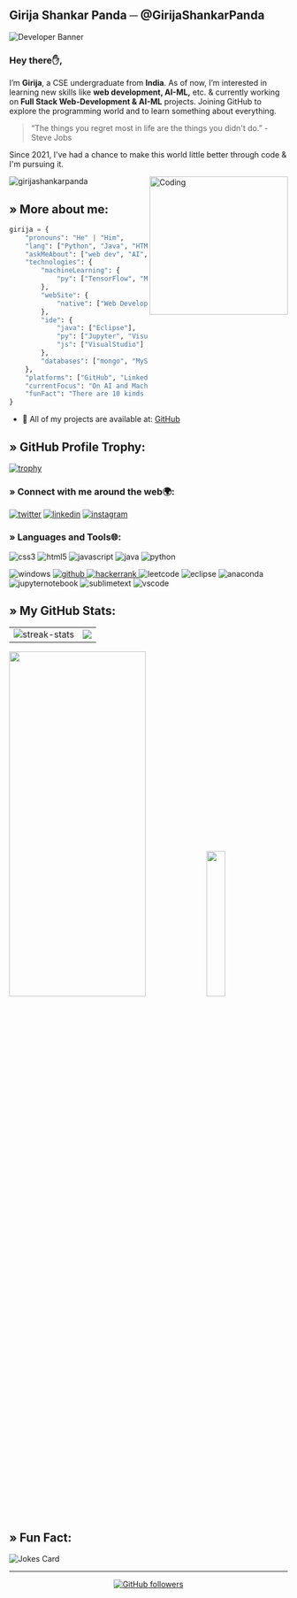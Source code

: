## Girija Shankar Panda ─ @GirijaShankarPanda

![Developer Banner](https://user-images.githubusercontent.com/104772357/188424608-6b2d0f5e-5810-4029-b0dd-10f53e0b5b04.gif)


### Hey there✋, 
I’m <b>Girija</b>, a CSE undergraduate from <b>India</b>. As of now, I’m interested in learning new skills like <b>web development, AI-ML,</b> etc. & currently working on <b>Full Stack Web-Development & AI-ML</b> projects. Joining GitHub to explore the programming world and to learn something about everything.

> “The things you regret most in life are the things you didn't do.” - Steve Jobs

Since 2021, I've had a chance to make this world little better through code & I'm pursuing it.

<img align="right" alt="Coding" width="250" src="https://user-images.githubusercontent.com/104772357/188418004-bf920542-27da-45fd-bd21-16072f29edc0.png">

<p align="left"> <img src="https://komarev.com/ghpvc/?username=girijashankarpanda&label=Profile%20views&color=0e75b6&style=flat" alt="girijashankarpanda" /> </p>


## &raquo; More about me:

```python
girija = {
    "pronouns": "He" | "Him",
    "lang": ["Python", "Java", "HTML", "Javascript"],
    "askMeAbout": ["web dev", "AI", "ML"],
    "technologies": {
        "machineLearning": {
            "py": ["TensorFlow", "Matplotlib", "Pandas", "Numpy", "Scikit-learn"]
        },
        "webSite": {
            "native": ["Web Development"]
        },
        "ide": {
            "java": ["Eclipse"],
            "py": ["Jupyter", "VisualStudio"],
            "js": ["VisualStudio"]
        },
        "databases": ["mongo", "MySql"]
    },
    "platforms": ["GitHub", "Linkedin", "Twitter"],
    "currentFocus": "On AI and Machine Learning",
    "funFact": "There are 10 kinds of people in the world, those who understand binary and those who don’t."
}
```

- 📝 All of my projects are available at: [GitHub](https://github.com/GirijaShankarPanda)


<h2 align="left">&raquo; GitHub Profile Trophy:</h2>

[![trophy](https://github-profile-trophy.vercel.app/?username=GirijaShankarPanda&theme=algolia)](https://github.com/ryo-ma/github-profile-trophy)


<h3 align="left">&raquo; Connect with me around the web🌍:</h3>

<p align="left">
<a href="https://twitter.com/itsmedeva_" target="_blank"><img src="https://img.shields.io/badge/Twitter-1DA1F2?style=for-the-badge&logo=twitter&logoColor=white" alt="twitter"/></a>
<a href="https://www.linkedin.com/in/girija-shankar-panda-27331923b/" target="_blank"><img src="https://img.shields.io/badge/LinkedIn-0077B5?style=for-the-badge&logo=linkedin&logoColor=white" alt="linkedin"/></a>
<a href="https://www.instagram.com/itsmedeva._/" target="_blank"><img src="https://img.shields.io/badge/Instagram-%23E4405F.svg?style=for-the-badge&logo=Instagram&logoColor=white" alt="instagram"/></a>


<h3 align="left">&raquo; Languages and Tools🌐:</h3>

<p align="left"> <img src="https://img.shields.io/badge/CSS3-1572B6?style=for-the-badge&logo=css3&logoColor=white" alt="css3"/> <img src="https://img.shields.io/badge/HTML5-E34F26?style=for-the-badge&logo=html5&logoColor=white" alt="html5"/> <img src="https://img.shields.io/badge/JavaScript-323330?style=for-the-badge&logo=javascript&logoColor=F7DF1E" alt="javascript"/> <img src="https://img.shields.io/badge/java-%23ED8B00.svg?style=for-the-badge&logo=java&logoColor=white" alt="java"/> <img src="https://img.shields.io/badge/python-3670A0?style=for-the-badge&logo=python&logoColor=ffdd54" alt="python"/> <p/>
<p align="left"> <img src="https://img.shields.io/badge/Windows-0078D6?style=for-the-badge&logo=windows&logoColor=white" alt="windows"/> <a href="https://github.com/GirijaShankarPanda" target="_blank"> <img src="https://img.shields.io/badge/GitHub-100000?style=for-the-badge&logo=github&logoColor=white" alt="github"/> </a> <a href="https://www.hackerrank.com/girijashankarpa1" target="_blank"> <img src="https://img.shields.io/badge/-Hackerrank-2EC866?style=for-the-badge&logo=HackerRank&logoColor=white" alt="hackerrank"/> </a> <img src="https://img.shields.io/badge/LeetCode-000000?style=for-the-badge&logo=LeetCode&logoColor=#d16c06" alt="leetcode"/> <img src="https://img.shields.io/badge/Eclipse-2C2255?style=for-the-badge&logo=eclipse&logoColor=white" alt="eclipse"/> <img src="https://img.shields.io/badge/Anaconda-%2344A833.svg?style=for-the-badge&logo=anaconda&logoColor=white" alt="anaconda"/> <img src="https://img.shields.io/badge/jupyter-%23FA0F00.svg?style=for-the-badge&logo=jupyter&logoColor=white" alt="jupyternotebook"/> <img src="https://img.shields.io/badge/sublime_text-%23575757.svg?style=for-the-badge&logo=sublime-text&logoColor=important" alt="sublimetext"/> <img src="https://img.shields.io/badge/VSCode-0078D4?style=for-the-badge&logo=visual%20studio%20code&logoColor=white" alt="vscode"/> </p>

 
## &raquo; My GitHub Stats:

<table>
 <tr>
 
<td><img src="http://github-readme-streak-stats.herokuapp.com?user=GirijaShankarPanda&theme=tokyonight" alt="streak-stats" /></td>

 <td><img src="https://github-readme-stats.vercel.app/api?username=GirijaShankarPanda&theme=tokyonight&show_icons=true"></td>
 </tr>
 </table>
 <div>
    <img src="https://github-readme-activity-graph.vercel.app/graph?username=GirijaShankarPanda&radius=15&hide_border=true&theme=radical" width="70%" height="40%">
    <img src="https://github-readme-stats.vercel.app/api/top-langs/?username=GirijaShankarPanda&langs_count=8&theme=tokyonight" width="26%"/>
</div>

## &raquo; Fun Fact:
<img src="https://readme-jokes.vercel.app/api" alt="Jokes Card" />

<hr>

<div align="center"> 

[![GitHub followers](https://img.shields.io/github/followers/GirijaShankarPanda.svg?style=social&label=Followers)](https://github.com/GirijaShankarPanda?tab=followers)
</div>



<!---
GirijaShankarPanda/GirijaShankarPanda is a ✨ special ✨ repository because its `README.md` (this file) appears on your GitHub profile.
You can click the Preview link to take a look at your changes.
--->
